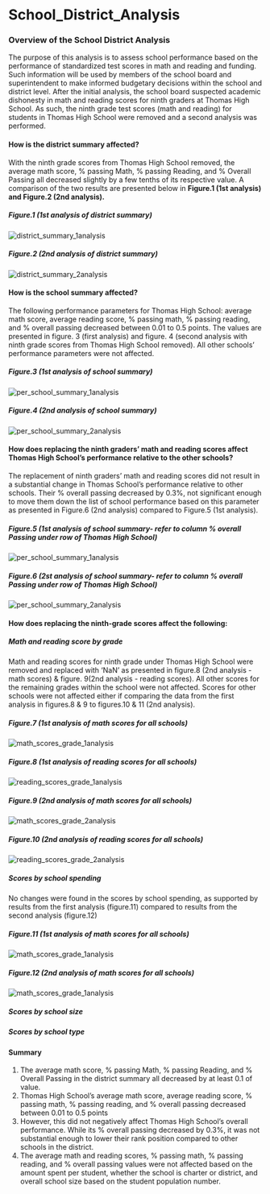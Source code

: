 # School_District_Analysis
### Overview of the School District Analysis
The purpose of this analysis is to assess school performance based on the performance of standardized test scores in math and reading and funding. Such information will be used by members of the school board and superintendent to make informed budgetary decisions within the school and district level.
After the initial analysis, the school board suspected academic dishonesty in math and reading scores for ninth graders at Thomas High School. As such, the ninth grade test scores (math and reading) for students in Thomas High School were removed and a second analysis was performed.

#### How is the district summary affected?
With the ninth grade scores from Thomas High School removed, the average math score, % passing Math, % passing Reading, and % Overall Passing all decreased slightly by a few tenths of its respective value. A comparison of the two results are presented below in **Figure.1 (1st analysis) and Figure.2 (2nd analysis).**
##### Figure.1 (1st analysis of district summary)

![district_summary_1analysis](district_summary_1analysis.png)

##### Figure.2 (2nd analysis of district summary)

![district_summary_2analysis](district_summary_2analysis.png)

#### How is the school summary affected?
The following performance parameters for Thomas High School:  average math score, average reading score, % passing math, % passing reading, and % overall passing decreased between 0.01 to 0.5 points. The values are presented in figure. 3 (first analysis) and figure. 4 (second analysis with ninth grade scores from Thomas High School removed). All other schools’ performance parameters were not affected.
##### Figure.3 (1st analysis of school summary)
![per_school_summary_1analysis](per_school_summary_1analysis.png)

##### Figure.4 (2nd analysis of school summary)
![per_school_summary_2analysis](per_school_summary_2analysis.png)

#### How does replacing the ninth graders’ math and reading scores affect Thomas High School’s performance relative to the other schools?
The replacement of ninth graders’ math and reading scores did not result in a substantial change in Thomas School’s performance relative to other schools. Their % overall passing decreased by 0.3%, not significant enough to move them down the list of school performance based on this parameter as presented in Figure.6 (2nd analysis) compared to Figure.5 (1st analysis).

##### Figure.5 (1st analysis of school summary- refer to column % overall Passing under row of Thomas High School)
![per_school_summary_1analysis](per_school_summary_1analysis.png)

##### Figure.6 (2st analysis of school summary- refer to column % overall Passing under row of Thomas High School)
![per_school_summary_2analysis](per_school_summary_2analysis.png)

#### How does replacing the ninth-grade scores affect the following:
##### Math and reading score by grade
Math and reading scores for ninth grade under Thomas High School were removed and replaced with ‘NaN’ as presented in figure.8 (2nd analysis - math scores) & figure. 9(2nd analysis - reading scores). All other scores for the remaining grades within the school were not affected. Scores for other schools were not affected either if comparing the data from the first analysis in figures.8 & 9 to figures.10 & 11 (2nd analysis).

##### Figure.7 (1st analysis of math scores for all schools)
![math_scores_grade_1analysis](math_scores_grade_1analysis.png)

##### Figure.8 (1st analysis of reading scores for all schools)
![reading_scores_grade_1analysis](reading_scores_grade_1analysis.png)

##### Figure.9 (2nd analysis of math scores for all schools)
![math_scores_grade_2analysis](math_scores_grade_2analysis.png)

##### Figure.10 (2nd analysis of reading scores for all schools)
![reading_scores_grade_2analysis](reading_scores_grade_2analysis.png)

##### Scores by school spending
No changes were found in the scores by school spending, as supported by results from the first analysis (figure.11) compared to results from the second analysis (figure.12)

##### Figure.11 (1st analysis of math scores for all schools)
![math_scores_grade_1analysis](math_scores_grade_1analysis.png)

##### Figure.12 (2nd analysis of math scores for all schools)
![math_scores_grade_1analysis](math_scores_grade_1analysis.png)

##### Scores by school size

##### Scores by school type

#### Summary
1. The average math score, % passing Math, % passing Reading, and % Overall Passing in the district summary all decreased by at least 0.1 of value.
2. Thomas High School’s average math score, average reading score, % passing math, % passing reading, and % overall passing decreased between 0.01 to 0.5 points
3. However, this did not negatively affect Thomas High School’s overall performance. While its % overall passing decreased by 0.3%, it was not substantial enough to lower their rank position compared to other schools in the district.
4. The average math and reading scores, % passing math, % passing reading, and % overall passing values were not affected based on the amount spent per student, whether the school is charter or district, and overall school size based on the student population number.  
